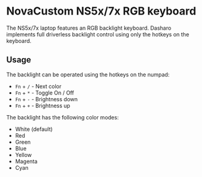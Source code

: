 # NovaCustom NS5x/7x RGB keyboard

The NS5x/7x laptop features an RGB backlight keyboard. Dasharo implements full
driverless backlight control using only the hotkeys on the keyboard.

## Usage

The backlight can be operated using the hotkeys on the numpad:

- `Fn` + `/` - Next color
- `Fn` + `*` - Toggle On / Off
- `Fn` + `-` - Brightness down
- `Fn` + `+` - Brightness up

The backlight has the following color modes:

- White (default)
- Red
- Green
- Blue
- Yellow
- Magenta
- Cyan
